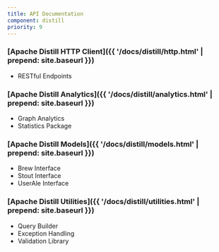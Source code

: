 ```yaml
---
title: API Documentation
component: distill
priority: 9
---
```


### [Apache Distill HTTP Client]({{ '/docs/distill/http.html' | prepend: site.baseurl }})
- RESTful Endpoints

### [Apache Distill Analytics]({{ '/docs/distill/analytics.html' | prepend: site.baseurl }})
- Graph Analytics
- Statistics Package

### [Apache Distill Models]({{ '/docs/distill/models.html' | prepend: site.baseurl }})
- Brew Interface
- Stout Interface
- UserAle Interface

### [Apache Distill Utilities]({{ '/docs/distill/utilities.html' | prepend: site.baseurl }})
- Query Builder
- Exception Handling
- Validation Library
